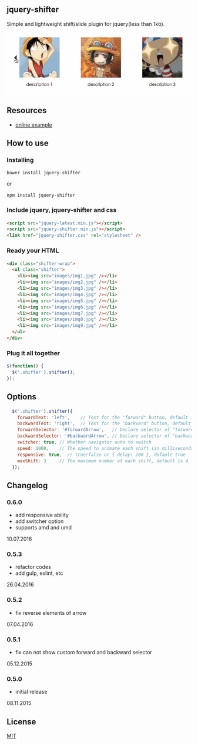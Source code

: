## jquery-shifter
Simple and lightweight shift/slide plugin for jquery(less than 1kb).

![jquery-shifter-samples](public/img/samples.gif)

## Resources
- [online example](http://ipluser.github.io/jquery-shifter/)

## How to use
### Installing
```
bower install jquery-shifter
```

or

```
npm install jquery-shifter
```

### Include jquery, jquery-shifter and css
```html
<script src="jquery-latest.min.js"></script>
<script src="jquery-shifter.min.js"></script>
<link href="jquery-shifter.css" rel="stylesheet" />
```

### Ready your HTML
```html
<div class="shifter-wrap">
  <ul class="shifter">
    <li><img src="images/img1.jpg" /></li>
    <li><img src="images/img2.jpg" /></li>
    <li><img src="images/img3.jpg" /></li>
    <li><img src="images/img4.jpg" /></li>
    <li><img src="images/img5.jpg" /></li>
    <li><img src="images/img6.jpg" /></li>
    <li><img src="images/img7.jpg" /></li>
    <li><img src="images/img8.jpg" /></li>
    <li><img src="images/img9.jpg" /></li>
  </ul>
</div>
```

### Plug it all together
```javascript
$(function() {
  $('.shifter').shifter();
});
```

## Options
```javascript
  $('.shifter').shifter({
    forwardText: 'left',    // Text for the "forward" button, default is "forward"
    backwardText: 'right',  // Text for the "backward" button, default is "backward"
    forwardSelector: '#forwardArrow',   // Declare selector of "forward" button 
    backwardSelector: '#backwardArrow', // Declare selector of "backward" button
    switcher: true, // Whether navigator auto to switch
    speed: 1000,    // The speed to animate each shift (in milliseconds), default is 2000
    responsive: true,  // true/false or { delay: 200 }, default true
    maxShift: 3     // The maximum number of each shift, default is 4
  });
```

## Changelog
### 0.6.0
- add responsive ability
- add switcher option
- supports amd and umd

10.07.2016

### 0.5.3
- refactor codes
- add gulp, eslint, etc

26.04.2016

### 0.5.2
- fix reverse elements of arrow

07.04.2016

### 0.5.1
- fix can not show custom forward and backward selector

05.12.2015

### 0.5.0
- initial release

08.11.2015

## License

  [MIT](LICENSE)
